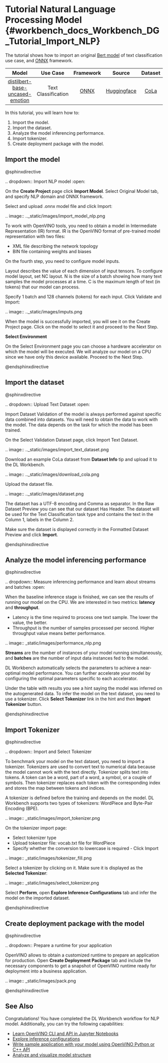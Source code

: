 # Tutorial Natural Language Processing Model {#workbench_docs_Workbench_DG_Tutorial_Import_NLP}

The tutorial shows how to import an original [Bert model](https://huggingface.co/bhadresh-savani/distilbert-base-uncased-emotion) of text classification use case, and [ONNX](https://onnx.ai) framework.

| Model  | Use Case | Framework | Source | Dataset |
| :---: | :---: | :---: | :---: | :---: |
| [distilbert-base-uncased-emotion](https://huggingface.co/bhadresh-savani/distilbert-base-uncased-emotion)  | Text Classification | [ONNX](https://onnx.ai/) | [Huggingface](https://huggingface.co/bhadresh-savani/distilbert-base-uncased-emotion)| [CoLa](https://nyu-mll.github.io/CoLA/) |

In this tutorial, you will learn how to:

1. Import the model.
2. Import the dataset.
3. Analyze the model inferencing performance.
4. Import tokenizer.
5. Create deployment package with the model.

## Import the model

@sphinxdirective

.. dropdown:: Import NLP model
   :open:

   On the **Create Project** page click **Import Model**. Select Original Model tab, and specify NLP domain and ONNX framework.

   Select and upload .onnx model file and click Import:

   .. image:: .._static/images/import_model_nlp.png

   To work with OpenVINO tools, you need to obtain a model in Intermediate Representation (IR) format. IR is the OpenVINO format of pre-trained model representation with two files:

   * XML file describing the network topology
   * BIN file containing weights and biases

   On the fourth step, you need to configure model inputs.

   Layout describes the value of each dimension of input tensors. To configure model layout, set NC layout. N is the size of a batch showing how many text samples the model processes at a time. C is the maximum length of text (in tokens) that our model can process.

   Specify 1 batch and 128 channels (tokens) for each input. Click Validate and Import:

   .. image:: .._static/images/imputs.png

   When the model is successfully imported, you will see it on the Create Project page. Click on the model to select it and proceed to the Next Step.

   **Select Environment**

   On the Select Environment page you can choose a hardware accelerator on which the model will be executed. We will analyze our model on a CPU since we have only this device available. Proceed to the Next Step.

@endsphinxdirective

## Import the dataset

@sphinxdirective

.. dropdown:: Upload Text Dataset
   :open:

   Import Dataset
   Validation of the model is always performed against specific data combined into datasets. You will need to obtain the data to work with the model. The data depends on the task for which the model has been trained.

   On the Select Validation Dataset page, click Import Text Dataset.

   .. image:: .._static/images/import_text_dataset.png

   Download an example CoLa dataset from **Dataset Info** tip and upload it to the DL Workbench.

   .. image:: .._static/images/download_cola.png

   Upload the dataset file.

   .. image:: .._static/images/dataset.png

   The dataset has a UTF-8 encoding and Comma as separator. In the Raw Dataset Preview you can see that our dataset Has Header. The dataset will be used for the Text Classification task type and contains the text in the Column 1, labels in the Column 2.

   Make sure the dataset is displayed correctly in the Formatted Dataset Preview and click **Import**.

@endsphinxdirective


## Analyze the model inferencing performance

@sphinxdirective

.. dropdown:: Measure inferencing performance and learn about streams and batches
   :open:

   When the baseline inference stage is finished, we can see the results of running our model on the CPU. We are interested in two metrics: **latency** and **throughput**. 

   - Latency is the time required to process one text sample. The lower the value, the better. 
   - Throughput is the number of samples processed per second. Higher throughput value means better performance.

   .. image:: _static/images/performance_nlp.png

   **Streams** are the number of instances of your model running simultaneously, and **batches** are the number of input data instances fed to the model.  
    
   DL Workbench automatically selects the parameters to achieve a near-optimal model performance. You can further accelerate your model by configuring the optimal parameters specific to each accelerator.

   Under the table with results you see a hint saying the model was inferred on the autogenerated data. To infer the model on the text dataset, you need to use a tokenizer. Click **Select Tokenizer** link in the hint and then **Import Tokenizer** button.

@endsphinxdirective

## Import Tokenizer

@sphinxdirective

.. dropdown:: Import and Select Tokenizer

   To benchmark your model on the text dataset, you need to import a tokenizer. Tokenizers are used to convert text to numerical data because the model cannot work with the text directly. Tokenizer splits text into tokens. A token can be a word, part of a word, a symbol, or a couple of symbols. Then tokenizer replaces each token with the corresponding index and stores the map between tokens and indices.

   A tokenizer is defined before the training and depends on the model. DL Workbench supports two types of tokenizers: WordPiece and Byte-Pair Encoding (BPE). 

   .. image:: _static/images/import_tokenizer.png

   On the tokenizer import page: 
   - Select tokenizer type 
   - Upload tokenizer file: vocab.txt file for WordPiece 
   - Specify whether the conversion to lowercase is required - Click Import

   .. image:: _static/images/tokenizer_fill.png

   Select a tokenizer by clicking on it. Make sure it is displayed as the **Selected Tokenizer**:

   .. image:: _static/images/select_tokenizer.png

   Select **Perform**, open **Explore Inference Configurations** tab and infer the model on the imported dataset.

@endsphinxdirective

## Create deployment package with the model

@sphinxdirective

.. dropdown:: Prepare a runtime for your application

   OpenVINO allows to obtain a customized runtime to prepare an application for production. Open **Create Deployment Package** tab and include the necessary components to get a snapshot of OpenVINO runtime ready for deployment into a business application.

   .. image:: _static/images/pack.png

@endsphinxdirective

## See Also

Congratulations! You have completed the DL Workbench workflow for NLP model. Additionally, you can try the following capabilities:

* [Learn OpenVINO CLI and API in Jupyter Notebooks](Jupyter_Notebooks_CLI.md)
* [Explore inference configurations](Run_Single_Inference.md)
* [Write sample application with your model using OpenVINO Python or C++ API](Deploy_and_Integrate_Performance_Criteria_into_Application.md)
* [Analyze and visualize model structure](Visualize_Model.md)